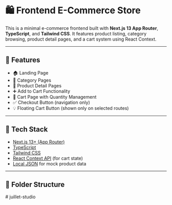 # 🛍️ Frontend E-Commerce Store

This is a minimal e-commerce frontend built with **Next.js 13 App Router**, **TypeScript**, and **Tailwind CSS**. It features product listing, category browsing, product detail pages, and a cart system using React Context.

---

## 🚀 Features

- 🏠 Landing Page
- 📂 Category Pages
- 🛒 Product Detail Pages
- ➕ Add to Cart Functionality
- 🧺 Cart Page with Quantity Management
- ✅ Checkout Button (navigation only)
- 💡 Floating Cart Button (shown only on selected routes)

---

## 🧰 Tech Stack

- [Next.js 13+ (App Router)](https://nextjs.org/)
- [TypeScript](https://www.typescriptlang.org/)
- [Tailwind CSS](https://tailwindcss.com/)
- [React Context API](https://reactjs.org/docs/context.html) (for cart state)
- [Local JSON](./data/product.json) for mock product data

---

## 📁 Folder Structure
#   j u i l l e t - s t u d i o  
 